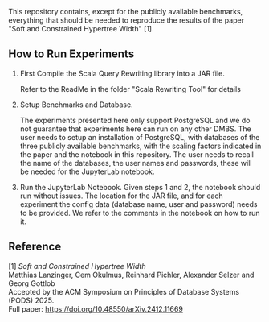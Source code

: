 
This repository contains, except for the publicly available benchmarks, everything that should be needed to reproduce the results of the paper "Soft and Constrained Hypertree Width" [1].


## How to Run Experiments 

1) First Compile the Scala Query Rewriting library into a JAR file.

   Refer to the ReadMe in the folder "Scala Rewriting Tool" for details

2) Setup Benchmarks and Database.

   The experiments presented here only support PostgreSQL and we do not guarantee that experiments here can run on any other DMBS. The user needs to setup an installation of PostgreSQL, with databases of the three publicly available benchmarks, with the scaling factors indicated in the paper and the notebook in this repository. The user needs to recall the name of the databases, the user names and passwords, these will be needed for the JupyterLab notebook.

3) Run the JupyterLab Notebook.
   Given steps 1 and 2, the notebook should run without issues. The location for the JAR file, and for each experiment the config data (database name, user and password) needs to be provided. We refer to the comments in the notebook on how to run it.


## Reference
[1] _Soft and Constrained Hypertree Width_  
Matthias Lanzinger, Cem Okulmus, Reinhard Pichler, Alexander Selzer and Georg Gottlob  
Accepted by the ACM Symposium on Principles of Database Systems (PODS) 2025.  
Full paper: https://doi.org/10.48550/arXiv.2412.11669
